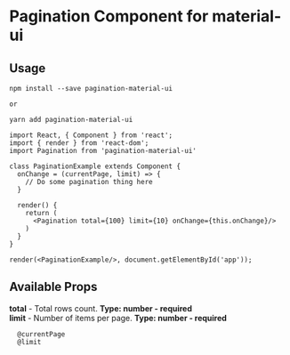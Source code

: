 # Pagination Component for material-ui

## Usage
```
npm install --save pagination-material-ui

or

yarn add pagination-material-ui
```

```
import React, { Component } from 'react';
import { render } from 'react-dom';
import Pagination from 'pagination-material-ui'

class PaginationExample extends Component {
  onChange = (currentPage, limit) => {
    // Do some pagination thing here
  }
  
  render() {
    return (
      <Pagination total={100} limit={10} onChange={this.onChange}/>
    )
  }
}

render(<PaginationExample/>, document.getElementById('app'));
```


## Available Props 
<strong>total</strong> - Total rows count. <strong>Type: number - required</strong> <br/>
<strong>limit</strong> - Number of items per page.  <strong>Type: number - required</strong> <br/>

```
  @currentPage
  @limit	
```
